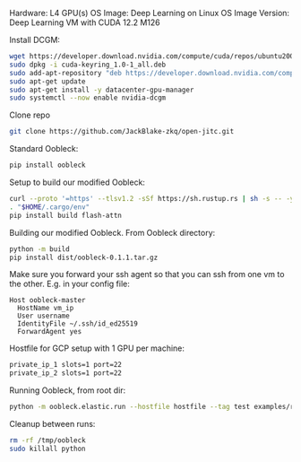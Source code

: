 Hardware: L4 GPU(s)
OS Image: Deep Learning on Linux
OS Image Version: Deep Learning VM with CUDA 12.2 M126

Install DCGM:
```bash
wget https://developer.download.nvidia.com/compute/cuda/repos/ubuntu2004/x86_64/cuda-keyring_1.0-1_all.deb
sudo dpkg -i cuda-keyring_1.0-1_all.deb
sudo add-apt-repository "deb https://developer.download.nvidia.com/compute/cuda/repos/debian11/x86_64/ /"
sudo apt-get update
sudo apt-get install -y datacenter-gpu-manager
sudo systemctl --now enable nvidia-dcgm
```

Clone repo
```bash
git clone https://github.com/JackBlake-zkq/open-jitc.git
```

Standard Oobleck:
```bash
pip install oobleck
```

Setup to build our modified Oobleck:
```bash
curl --proto '=https' --tlsv1.2 -sSf https://sh.rustup.rs | sh -s -- -y
. "$HOME/.cargo/env" 
pip install build flash-attn
```

Building our modified Oobleck. From Oobleck directory:
```bash
python -m build
pip install dist/oobleck-0.1.1.tar.gz
```

Make sure you forward your ssh agent so that you can ssh from one vm to the other. E.g. in your config file:

```
Host oobleck-master
  HostName vm_ip
  User username
  IdentityFile ~/.ssh/id_ed25519
  ForwardAgent yes
```

Hostfile for GCP setup with 1 GPU per machine:
```bash
private_ip_1 slots=1 port=22
private_ip_2 slots=1 port=22
```

Running Oobleck, from root dir:
```bash
python -m oobleck.elastic.run --hostfile hostfile --tag test examples/run_gpt2.py --tp_size 1
```

Cleanup between runs:
```bash
rm -rf /tmp/oobleck
sudo killall python
```